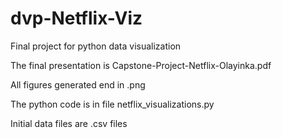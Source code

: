 # dvp-Netflix-Viz

Final project for python data visualization 

The final presentation is Capstone-Project-Netflix-Olayinka.pdf

All figures generated end in .png

The python code is in file netflix_visualizations.py

Initial data files are .csv files
